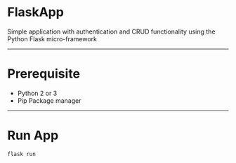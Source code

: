 # FlaskApp

Simple application with authentication and CRUD functionality using the Python Flask micro-framework

------



# Prerequisite 

* Python 2 or 3
* Pip Package manager



------



# Run App

```bash
flask run
```

